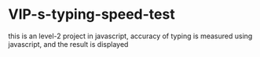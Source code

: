 # VIP-s-typing-speed-test
this is an level-2 project in javascript, accuracy of typing is measured using javascript, and the result is displayed
